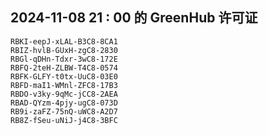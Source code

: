 ## 2024-11-08 21 : 00 的 GreenHub 许可证
```
RBKI-eepJ-xLAL-B3C8-8CA1
RBIZ-hvlB-GUxH-zgC8-2830
RBGl-qDHn-Tdxr-3wC8-172E
RBFQ-2teH-ZLBW-T4C8-0574
RBFK-GLFY-t0tx-UuC8-03E0
RBFD-maI1-WMnl-ZFC8-17B3
RBDO-v3ky-9qMc-jCC8-2AEA
RBAD-QYzm-4pjy-ugC8-073D
RB9i-zaFZ-75nQ-uWC8-A2D7
RB8Z-fSeu-uNiJ-j4C8-3BFC
```
